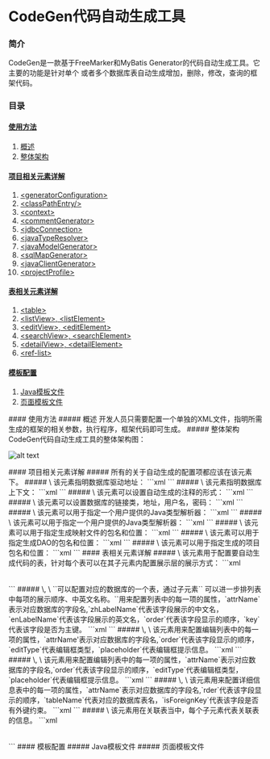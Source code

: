 
CodeGen代码自动生成工具
================================


### 简介
  CodeGen是一款基于FreeMarker和MyBatis Generator的代码自动生成工具。它主要的功能是针对单个
或者多个数据库表自动生成增加，删除，修改，查询的框架代码。
### 目录
#### [使用方法](#usage)
1.	[概述](#usage1)
2.	[整体架构](#usage2)

#### [项目相关元素详解](#ele)
1.	[\<generatorConfiguration\>](#ele1)
2.	[\<classPathEntry/\>](#ele2)
3.  [\<context\>](#ele3)
4.	[\<commentGenerator\>](#ele4)
5.	[\<jdbcConnection\>](#ele5)
6.	[\<javaTypeResolver\>](#ele6)
7.	[\<javaModelGenerator\>](#ele7)
8.	[\<sqlMapGenerator\>](#ele8)
9.	[\<javaClientGenerator\>](#ele9)
10. [\<projectProfile\>](#ele10)

#### [表相关元素详解](#tle)
1.	[\<table\>](#tle1)
2.	[\<listView\>, \<listElement\>](#tle2)
3.	[\<editView\>, \<editElement\>](#tle3)
4.  [\<searchView\>, \<searchElement\>](#tle4)
5.  [\<detailView\>, \<detailElement\>](#tle5)
6.  [\<ref-list\>](#tle6)

#### [模板配置](#tpte)
1.  [Java模板文件](#tpte1)
2.  [页面模板文件](#tpte2)


<a name="usage"/>
<a name="usage1"/>
#### 使用方法
##### 概述
  开发人员只需要配置一个单独的XML文件，指明所需生成的框架的相关参数，执行程序，框架代码即可生成。

<a name="usage2"/>
##### 整体架构
  CodeGen代码自动生成工具的整体架构图：

![alt text](http://image16-c.poco.cn/mypoco/myphoto/20150121/14/6445810220150121145234015.png?778x398_130 "架构")

<a name="ele"/>
<a name="ele1"/>
#### 项目相关元素详解
#####  <generatorConfiguration>
所有的关于自动生成的配置项都应该在该元素下。

<a name="ele2"/>
##### \<classPathEntry/\>
该元素指明数据库驱动地址：
```xml
<classPathEntry location="E:/Code/java5/mysql-connector-java-5.1.33.jar"/>
```

<a name="ele3"/>
##### \<context\>
该元素指明数据库上下文：
```xml
<context id="DB2Tables" targetRuntime="MyBatis3" componentName="classification">
```

<a name="ele4"/>
##### \<commentGenerator\>
该元素可以设置自动生成的注释的形式：
```xml
<commentGenerator>
    <property name="suppressDate" value="true"/>
    <!-- 是否去除自动生成的注释 true：是 ： false:否 -->
    <property name="suppressAllComments" value="true"/>
</commentGenerator>
```

<a name="ele5"/>
##### \<jdbcConnection\>
该元素可以设置数据库的链接类，地址，用户名，密码：
```xml
<jdbcConnection driverClass="com.mysql.jdbc.Driver" connectionURL="jdbc:mysql://192.168.1.135:3306/demotest" userId="root" password="mysqlpwd">
</jdbcConnection>
```

<a name="ele6"/>
##### \<javaTypeResolver\>
该元素可以用于指定一个用户提供的Java类型解析器：
```xml
<javaTypeResolver>
  <property name="forceBigDecimals" value="false"/>
</javaTypeResolver>
```

<a name="ele7"/>
##### \<javaTypeResolver\>
该元素可以用于指定一个用户提供的Java类型解析器：
```xml
<javaModelGenerator targetPackage="com.canco.classification.model" targetProject="E:/Code/java5/TestProject">
  <property name="enableSubPackages" value="true"/>
  <property name="trimStrings" value="true"/>
</javaModelGenerator>
```

<a name="ele8"/>
##### \<sqlMapGenerator\>
该元素可以用于指定生成映射文件的包名和位置：
```xml
<sqlMapGenerator targetPackage="com.canco.classification.mapping" targetProject="E:/Code/java5/TestProject">
  <property name="enableSubPackages" value="true"/>
</sqlMapGenerator>
```

<a name="ele9"/>
##### \<javaClientGenerator\>
该元素可以用于指定生成DAO的包名和位置：
```xml
<javaClientGenerator type="XMLMAPPER" targetPackage="com.canco.classification.dao" targetProject="E:/Code/java5/TestProject">
  <property name="enableSubPackages" value="true"/>
</javaClientGenerator>
```

<a name="ele10"/>
##### \<projectProfile\>
该元素可以用于指定生成的项目包名和位置：
```xml
<projectProfile packageName="com.canco" projectName="E:/Code/java5/TestProject">
</projectProfile>
```

<a name="tle"/>
<a name="tle1"/>
#### 表相关元素详解
##### \<table\>
该元素用于配置要自动生成代码的表，针对每个表可以在其子元素内配置展示层的展示方式：
```xml
<table tableName="asset_list" domainObjectName="AssetList" enableCountByExample="true" enableUpdateByExample="true" enableDeleteByExample="true" enableSelectByExample="true" selectByExampleQueryId="true">
  <listView>
    <listElement>
      <property name="attrName" value="asset_id"/>
      <property name="labelName" value="asset.id"/>
      <property name="zhLabelName" value="资产ID"/>
      <property name="enLabelName" value="ID"/>
      <property name="order" value="1"/>
      <property name="key" value="true"/>
    </listElement>
    <listElement>
      <property name="attrName" value="asset_name"/>
      <property name="zhLabelName" value="资产名"/>
      <property name="enLabelName" value="Asset Name"/>
      <property name="labelName" value="asset.name"/>
      <property name="order" value="2"/>
    </listElement>
  </listView>
</table>
```
<a name="tle2"/>
##### \<listView\>, \<listElement\>
`<listView>`可以配置对应的数据库的一个表，通过子元素`<listElement>` 可以进一步排列表中每项的展示顺序、中英文名称。`<listElement>`用来配置列表中的每一项的属性，`attrName`表示对应数据库的字段名,`zhLabelName`代表该字段展示的中文名，`enLabelName`代表该字段展示的英文名，`order`代表该字段显示的顺序，`key`代表该字段是否为主键。
```xml
<listElement>
  <property name="attrName" value="asset_id"/>
  <property name="labelName" value="asset.id"/>
  <property name="zhLabelName" value="资产ID"/>
  <property name="enLabelName" value="ID"/>
  <property name="order" value="1"/>
  <property name="key" value="true"/>
</listElement>
```

<a name="tle3"/>
##### \<editView\>, \<editElement\>
该元素用来配置编辑列表中的每一项的属性，`attrName'表示对应数据库的字段名,`order`代表该字段显示的顺序，`editType`代表编辑框类型，`placeholder`代表编辑框提示信息。
```xml
<editView>
  <editElement>
    <property name="attrName" value="username"/>
    <property name="labelName" value="用户名"/>
    <property name="order" value="1"/>
    <property name="editType" value="input"/>
    <property name="placeholder" value="类别名"/>
  </editElement>
  <editElement>
    <property name="attrName" value="password"/>
    <property name="labelName" value="密码"/>
    <property name="order" value="2"/>
    <property name="editType" value="input"/>
    <property name="placeholder" value="密码"/>
  </editElement>
</editView>
```

<a name="tle4"/>
##### \<searchView\>, \<searchElement\>
该元素用来配置编辑列表中的每一项的属性，`attrName`表示对应数据库的字段名,`order`代表该字段显示的顺序，`editType`代表编辑框类型，`placeholder`代表编辑框提示信息。
```xml
<searchView>
  <searchElement>
    <property name="attrName" value="username"/>
    <property name="labelName" value="用户名"/>
    <property name="order" value="1"/>
    <property name="placeholder" value="用户名"/>
  </searchElement>
  <searchElement>
    <property name="attrName" value="password"/>
    <property name="labelName" value="密码"/>
    <property name="order" value="2"/>
    <property name="placeholder" value="密码"/>
  </searchElement>
</searchView>
```

<a name="tle5"/>
##### \<detailView\>, \<detailElement\>
该元素用来配置详细信息表中的每一项的属性，`attrName`表示对应数据库的字段名,`rder`代表该字段显示的顺序，`tableName`代表对应的数据库表名，`isForeignKey`代表该字段是否有外键约束。
```xml
<detailView>
  <detailElement>
    <property name="attrName" value="username"/>
    <property name="labelName" value="姓名"/>
    <property name="order" value="1"/>
    <property name="tableName" value="user"/>
    <property name="isForeignKey" value="false"/>
  </detailElement>
  <detailElement>
    <property name="attrName" value="age"/>
    <property name="labelName" value="年龄"/>
    <property name="order" value="2"/>
    <property name="tableName" value="user"/>
    <property name="isForeignKey" value="false"/>
  </detailElement>
  <detailElement>
    <property name="attrName" value="sex"/>
    <property name="labelName" value="性别"/>
    <property name="order" value="2"/>
    <property name="tableName" value="sex"/>
    <property name="isForeignKey" value="true"/>
  </detailElement>
</detailView>
```

<a name="tle6"/>
##### \<ref-list\>
该元素用在关联表当中，每个子元素代表关联表的信息。
```xml
<table tableName="stock_in_info_list" domainObjectName="StockInInfoList" enableCountByExample="true" enableUpdateByExample="true" enableDeleteByExample="true" enableSelectByExample="true" selectByExampleQueryId="true">
  <ref-list>
    <ref name="StockInList">
      <property name="foreignKey" value="stock_in_info_stock_in_id"/>
    </ref>
    <ref name="AssetList">
      <property name="foreignKey" value="stock_in_info_asset_id"/>
    </ref>
  </ref-list>
</table>
```

<a name="tpte"/>
<a name="tpte1"/>
#### 模板配置
##### Java模板文件

<a name="tpte2"/>
##### 页面模板文件

